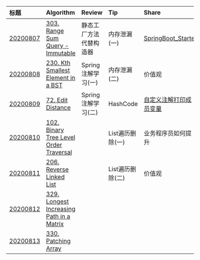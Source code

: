 | 标题 | Algorithm | Review | Tip | Share|
| :-----| :---- | :---- |  :---- |  :---- |
| [20200807](./20200807.md) | [303. Range Sum Query - Immutable](https://leetcode.com/problems/range-sum-query-immutable/) | 静态工厂方法代替构造器 | 内存泄漏(一) | [SpringBoot_Starter](https://github.com/guangxush/SpringBoot_Starter)  |
| [20200808](./20200808.md) | [230. Kth Smallest Element in a BST](https://leetcode.com/problems/kth-smallest-element-in-a-bst/) | Spring注解学习(一)| 内存泄漏(二) | 价值观 |
| [20200809](./20200809.md) | [72. Edit Distance](https://leetcode.com/problems/edit-distance/) | Spring注解学习(二)| HashCode | [自定义注解打印成员变量](https://github.com/guangxush/wheel/tree/master/Annotation) |
| [20200810](./20200810.md) | [102. Binary Tree Level Order Traversal](https://leetcode.com/problems/binary-tree-level-order-traversal/) |  | List遍历删除(一) | 业务程序员如何提升 |
| [20200811](./20200811.md) | [206. Reverse Linked List](https://leetcode.com/problems/reverse-linked-list/) |  | List遍历删除(二) | 价值观 |
| [20200812](./20200812.md) | [329. Longest Increasing Path in a Matrix](https://leetcode.com/problems/longest-increasing-path-in-a-matrix/)
| [20200813](./20200813.md) | [330. Patching Array](https://leetcode.com/problems/patching-array/)
